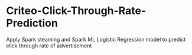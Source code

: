 # Criteo-Click-Through-Rate-Prediction
Apply Spark steaming and Spark ML Logistic Regression model to predict click through rate of advertisement 
